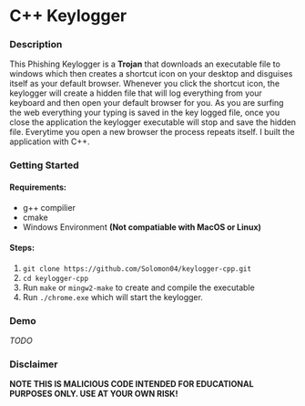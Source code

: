 # C++ Keylogger

### Description
This Phishing Keylogger is a **Trojan** that downloads an executable file to windows which then creates a shortcut icon on your desktop and disguises itself as your default browser. Whenever you click the shortcut icon, the keylogger will create a hidden file that will log everything from your keyboard and then open your default browser for you. As you are surfing the web everything your typing is saved in the key logged file, once you close the application the keylogger executable will stop and save the hidden file. Everytime you open a new browser the process repeats itself. I built the application with C++.

### Getting Started
#### Requirements: 
- g++ compilier 
- cmake 
- Windows Environment **(Not compatiable with MacOS or Linux)**

#### Steps:
1. `git clone https://github.com/Solomon04/keylogger-cpp.git`
2. `cd keylogger-cpp`
3. Run `make` or `mingw2-make` to create and compile the executable
4. Run `./chrome.exe` which will start the keylogger. 

### Demo
*TODO*

### Disclaimer
**NOTE THIS IS MALICIOUS CODE INTENDED FOR EDUCATIONAL PURPOSES ONLY. USE AT YOUR OWN RISK!**
